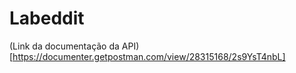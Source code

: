 # Labeddit

(Link da documentação da API) [https://documenter.getpostman.com/view/28315168/2s9YsT4nbL]
